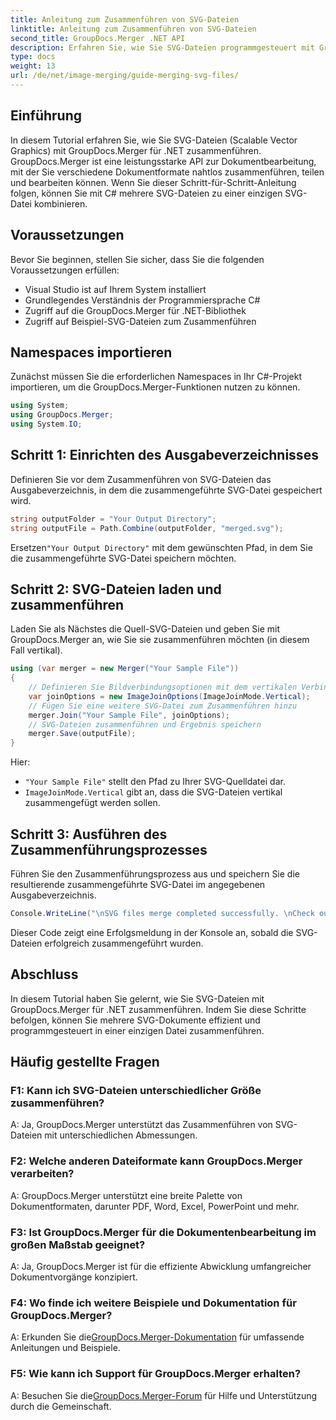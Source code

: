 ```yaml
---
title: Anleitung zum Zusammenführen von SVG-Dateien
linktitle: Anleitung zum Zusammenführen von SVG-Dateien
second_title: GroupDocs.Merger .NET API
description: Erfahren Sie, wie Sie SVG-Dateien programmgesteuert mit GroupDocs.Merger für .NET zusammenführen. Kombinieren Sie mühelos mehrere SVG-Dokumente.
type: docs
weight: 13
url: /de/net/image-merging/guide-merging-svg-files/
---
```

## Einführung
In diesem Tutorial erfahren Sie, wie Sie SVG-Dateien (Scalable Vector Graphics) mit GroupDocs.Merger für .NET zusammenführen. GroupDocs.Merger ist eine leistungsstarke API zur Dokumentbearbeitung, mit der Sie verschiedene Dokumentformate nahtlos zusammenführen, teilen und bearbeiten können. Wenn Sie dieser Schritt-für-Schritt-Anleitung folgen, können Sie mit C# mehrere SVG-Dateien zu einer einzigen SVG-Datei kombinieren.

## Voraussetzungen

Bevor Sie beginnen, stellen Sie sicher, dass Sie die folgenden Voraussetzungen erfüllen:

- Visual Studio ist auf Ihrem System installiert
- Grundlegendes Verständnis der Programmiersprache C#
- Zugriff auf die GroupDocs.Merger für .NET-Bibliothek
- Zugriff auf Beispiel-SVG-Dateien zum Zusammenführen

## Namespaces importieren

Zunächst müssen Sie die erforderlichen Namespaces in Ihr C#-Projekt importieren, um die GroupDocs.Merger-Funktionen nutzen zu können.

```csharp
using System; 
using GroupDocs.Merger;
using System.IO;
```

## Schritt 1: Einrichten des Ausgabeverzeichnisses

Definieren Sie vor dem Zusammenführen von SVG-Dateien das Ausgabeverzeichnis, in dem die zusammengeführte SVG-Datei gespeichert wird.

```csharp
string outputFolder = "Your Output Directory";
string outputFile = Path.Combine(outputFolder, "merged.svg");
```

 Ersetzen`"Your Output Directory"` mit dem gewünschten Pfad, in dem Sie die zusammengeführte SVG-Datei speichern möchten.

## Schritt 2: SVG-Dateien laden und zusammenführen

Laden Sie als Nächstes die Quell-SVG-Dateien und geben Sie mit GroupDocs.Merger an, wie Sie sie zusammenführen möchten (in diesem Fall vertikal).

```csharp
using (var merger = new Merger("Your Sample File"))
{
    // Definieren Sie Bildverbindungsoptionen mit dem vertikalen Verbindungsmodus
    var joinOptions = new ImageJoinOptions(ImageJoinMode.Vertical);
    // Fügen Sie eine weitere SVG-Datei zum Zusammenführen hinzu
    merger.Join("Your Sample File", joinOptions);
    // SVG-Dateien zusammenführen und Ergebnis speichern
    merger.Save(outputFile);
}
```

Hier:
- `"Your Sample File"` stellt den Pfad zu Ihrer SVG-Quelldatei dar.
- `ImageJoinMode.Vertical` gibt an, dass die SVG-Dateien vertikal zusammengefügt werden sollen.

## Schritt 3: Ausführen des Zusammenführungsprozesses

Führen Sie den Zusammenführungsprozess aus und speichern Sie die resultierende zusammengeführte SVG-Datei im angegebenen Ausgabeverzeichnis.

```csharp
Console.WriteLine("\nSVG files merge completed successfully. \nCheck output in {0}", outputFolder);
```

Dieser Code zeigt eine Erfolgsmeldung in der Konsole an, sobald die SVG-Dateien erfolgreich zusammengeführt wurden.

## Abschluss

In diesem Tutorial haben Sie gelernt, wie Sie SVG-Dateien mit GroupDocs.Merger für .NET zusammenführen. Indem Sie diese Schritte befolgen, können Sie mehrere SVG-Dokumente effizient und programmgesteuert in einer einzigen Datei zusammenführen.

## Häufig gestellte Fragen

### F1: Kann ich SVG-Dateien unterschiedlicher Größe zusammenführen?

A: Ja, GroupDocs.Merger unterstützt das Zusammenführen von SVG-Dateien mit unterschiedlichen Abmessungen.

### F2: Welche anderen Dateiformate kann GroupDocs.Merger verarbeiten?

A: GroupDocs.Merger unterstützt eine breite Palette von Dokumentformaten, darunter PDF, Word, Excel, PowerPoint und mehr.

### F3: Ist GroupDocs.Merger für die Dokumentenbearbeitung im großen Maßstab geeignet?

A: Ja, GroupDocs.Merger ist für die effiziente Abwicklung umfangreicher Dokumentvorgänge konzipiert.

### F4: Wo finde ich weitere Beispiele und Dokumentation für GroupDocs.Merger?

 A: Erkunden Sie die[GroupDocs.Merger-Dokumentation](https://reference.groupdocs.com/merger/net/) für umfassende Anleitungen und Beispiele.

### F5: Wie kann ich Support für GroupDocs.Merger erhalten?

 A: Besuchen Sie die[GroupDocs.Merger-Forum](https://forum.groupdocs.com/c/merger/32) für Hilfe und Unterstützung durch die Gemeinschaft.